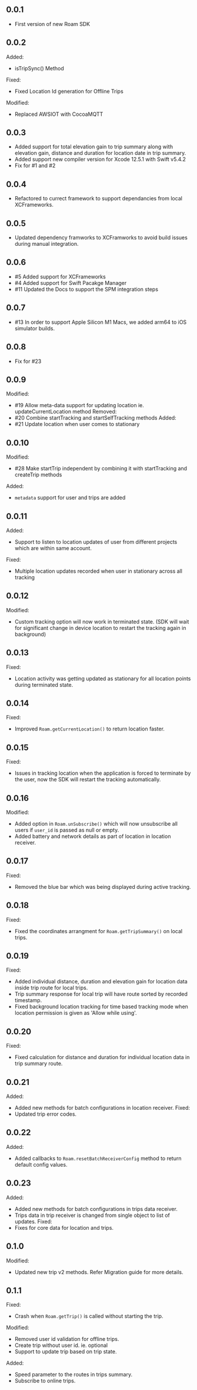 ## 0.0.1

* First version of new Roam SDK

## 0.0.2

Added:
- isTripSync() Method

Fixed:
- Fixed Location Id generation for Offline Trips

Modified:
- Replaced AWSIOT with CocoaMQTT

## 0.0.3

- Added support for total elevation gain to trip summary along with elevation gain, distance and duration for location date in trip summary.
- Added support new compiler version for Xcode 12.5.1 with Swift v5.4.2
- Fix for #1 and #2 

## 0.0.4

- Refactored to currect framework to support dependancies from local XCFrameworks.

## 0.0.5

- Updated dependency framworks to XCFramworks to avoid build issues during manual integration.

## 0.0.6

- #5 Added support for XCFrameworks
- #4 Added support for Swift Pacakge Manager
- #11 Updated the Docs to support the SPM integration steps

## 0.0.7

- #13  In order to support Apple Silicon M1 Macs, we added arm64 to iOS simulator builds.

## 0.0.8

- Fix for #23

## 0.0.9

Modified:
- #19 Allow meta-data support for updating location ie. updateCurrentLocation method
Removed:
- #20 Combine startTracking and startSelfTracking methods
Added:
- #21 Update location when user comes to stationary

## 0.0.10

Modified:
- #28 Make startTrip independent by combining it with startTracking and createTrip methods

Added:
- `metadata` support for user and trips are added

## 0.0.11

Added:
- Support to listen to location updates of user from different projects which are within same account.

Fixed:
- Multiple location updates recorded when user in stationary across all tracking

## 0.0.12

Modified:
- Custom tracking option will now work in terminated state. (SDK will wait for significant change in device location to restart the tracking again in background)

## 0.0.13

Fixed:
- Location activity was getting updated as stationary for all location points during terminated state.

## 0.0.14

Fixed:
- Improved `Roam.getCurrentLocation()` to return location faster.

## 0.0.15

Fixed:
- Issues in tracking location when the application is forced to terminate by the user, now the SDK will restart the tracking automatically.

## 0.0.16

Modified:
- Added option in `Roam.unSubscribe()`  which will now unsubscribe all users if `user_id` is passed as null or empty.
- Added battery and network details as part of location in location receiver.

## 0.0.17

Fixed:
- Removed the blue bar which was being displayed during active tracking.

## 0.0.18

Fixed:
- Fixed the coordinates arrangment for `Roam.getTripSummary()` on local trips.

## 0.0.19

Fixed:
- Added individual distance, duration and elevation gain for location data inside trip route for local trips.
- Trip summary response for local trip will have route sorted by recorded timestamp.
- Fixed background location tracking for time based tracking mode when location permission is given as 'Allow while using'.

## 0.0.20

Fixed:
- Fixed calculation for distance and duration for individual location data in trip summary route.

## 0.0.21

Added:
- Added new methods for batch configurations in location receiver.
Fixed:
- Updated trip error codes.

## 0.0.22

Added:
- Added callbacks to `Roam.resetBatchReceiverConfig` method to return default config values.

## 0.0.23
Added:
- Added new methods for batch configurations in trips data receiver.
- Trips data in trip receiver is changed from single object to list of updates.
Fixed:
- Fixes for core data for location and trips.


## 0.1.0

Modified:
- Updated new trip v2 methods. Refer Migration guide for more details.

## 0.1.1

Fixed:
- Crash when `Roam.getTrip()` is called without starting the trip.

Modified:
- Removed user id validation for offline trips.
- Create trip without user id. ie. optional
- Support to update trip based on trip state.

Added:
- Speed parameter to the routes in trips summary.
- Subscribe to online trips.
